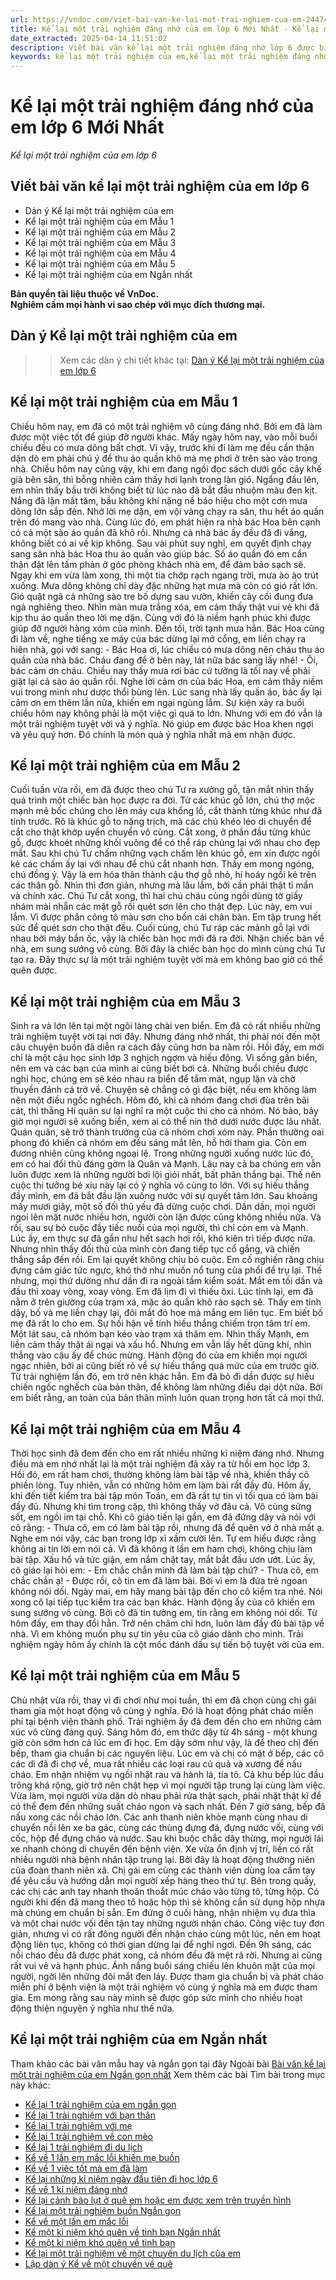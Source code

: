 ```yaml
---
url: https://vndoc.com/viet-bai-van-ke-lai-mot-trai-nghiem-cua-em-244747
title: Kể lại một trải nghiệm đáng nhớ của em lớp 6 Mới Nhất - Kể lại một trải nghiệm của em lớp 6 - VnDoc.com
date_extracted: 2025-04-14 11:51:02
description: Viết bài văn kể lại một trải nghiệm đáng nhớ lớp 6 được biên soạn nhằm giúp các em HS đạt kết quả tốt trong quá trình làm bài tập và học tập môn Ngữ văn lớp 6.
keywords: kể lại một trải nghiệm của em,kể lại một trải nghiệm đáng nhớ,kể lại một trải nghiệm lớp 6,viết bài văn kể lại một trải nghiệm đáng nhớ,viết bài văn kể lại một trải nghiệm của em,viết bài văn kể lại một trải nghiệm của em ngắn gọn,kể về một trải nghiệm của em,viết bài văn kể lại một trải nghiệm của em lớp 6
---
```


# Kể lại một trải nghiệm đáng nhớ của em lớp 6 Mới Nhất
 _Kể lại một trải nghiệm của em lớp 6_
## **Viết bài văn kể lại một trải nghiệm của em lớp 6**
  * Dàn ý Kể lại một trải nghiệm của em 
  * Kể lại một trải nghiệm của em Mẫu 1
  * Kể lại một trải nghiệm của em Mẫu 2
  * Kể lại một trải nghiệm của em Mẫu 3
  * Kể lại một trải nghiệm của em Mẫu 4
  * Kể lại một trải nghiệm của em Mẫu 5
  * Kể lại một trải nghiệm của em Ngắn nhất

**Bản quyền tài liệu thuộc về VnDoc.  
Nghiêm cấm mọi hành vi sao chép với mục đích thương mại.**
## **Dàn ý Kể lại một trải nghiệm của em**
>> Xem các dàn ý chi tiết khác tại: [Dàn ý Kể lại một trải nghiệm của em lớp 6](<https://vndoc.com/dan-y-bai-van-ke-lai-mot-trai-nghiem-cua-em-244749>)
## **Kể lại một trải nghiệm của em Mẫu 1**
Chiều hôm nay, em đã có một trải nghiệm vô cùng đáng nhớ. Bởi em đã làm được một việc tốt để giúp đỡ người khác.
Mấy ngày hôm nay, vào mỗi buổi chiều đều có mưa dông bất chợt. Vì vậy, trước khi đi làm mẹ đều cẩn thận dặn dò em phải chú ý để thu áo quần khô mà mẹ phơi ở trên sào vào trong nhà. Chiều hôm nay cũng vậy, khi em đang ngồi đọc  sách dưới gốc cây khế già bên sân, thì bỗng nhiên cảm thấy hơi lạnh trong làn gió. Ngẩng đầu lên, em nhìn thấy bầu trời không biết từ lúc nào đã bắt đầu nhuộm màu đen kịt. Nắng đã lặn mất tăm, bầu không khí nặng nề báo hiệu cho một cơn mưa dông lớn sắp đến. Nhớ lời mẹ dặn, em vội vàng chạy ra sân, thu hết áo quần trên đó mang vào nhà. Cùng lúc đó, em phát hiện ra nhà bác Hoa bên cạnh có cả một sào áo quần đã khô rồi. Nhưng cả nhà bác ấy đều đã đi vắng, không biết có ai về kịp không. Sau vài phút suy nghĩ, em quyết định chạy sang sân nhà bác Hoa thu áo quần vào giúp bác. Số áo quần đó em cẩn thận đặt lên tấm phản ở góc phòng khách nhà em, để đảm bảo sạch sẽ. Ngay khi em vừa làm xong, thì một tia chớp rạch ngang trời, mưa ào ào trút xuống. Mưa dông không chỉ dày đặc những hạt mưa mà còn có gió rất lớn. Gió quật ngã cả những sào tre bố dựng sau vườn, khiến cây cối đung đưa ngả nghiêng theo. Nhìn màn mưa trắng xóa, em cảm thấy thật vui vẻ khi đã kịp thu áo quần theo lời mẹ dặn. Cùng với đó là niềm hạnh phúc khi được giúp đỡ người hàng xóm của mình. Đến tối, trời tạnh mưa hẳn. Bác Hoa cũng đi làm về, nghe tiếng xe máy của bác dừng lại mở cổng, em liền chạy ra hiên nhà, gọi với sang:
\- Bác Hoa ơi, lúc chiều có mưa dông nên cháu thu áo quần của nhà bác. Cháu đang để ở bên này, lát nữa bác sang lấy nhé\!
\- Ôi, bác cảm ơn cháu. Chiều nay thấy mưa rơi bác cứ tưởng là tối nay về phải giặt lại cả sào áo quần rồi.
Nghe lời cảm ơn của bác Hoa, em cảm thấy niềm vui trong mình như dược thổi bùng lên. Lúc sang nhà lấy quần áo, bác ấy lại cảm ơn em thêm lần nữa, khiến em ngại ngùng lắm.
Sự kiện xảy ra buổi chiều hôm nay không phải là một việc gì quá to lớn. Nhưng với em đó vẫn là một trải nghiệm tuyệt vời và ý nghĩa. Nó giúp em được bác Hoa khen ngợi và yêu quý hơn. Đó chính là món quà ý nghĩa nhất mà em nhận được.
## **Kể lại một trải nghiệm của em Mẫu 2**
Cuối tuần vừa rồi, em đã được theo chú Tư ra xưởng gỗ, tận mắt nhìn thấy quá trình một chiếc bàn học được ra đời.
Từ các khúc gỗ lớn, chú thợ mộc mạnh mẽ bốc chúng cho lên máy cưa khổng lồ, cắt thành từng khúc như đã tính trước. Rõ là khúc gỗ to nặng trịch, mà các chú khéo léo di chuyển để cắt cho thật khớp uyển chuyển vô cùng. Cắt xong, ở phần đầu từng khúc gỗ, được khoét những khối vuông để có thể ráp chúng lại với nhau cho đẹp mắt. Sau khi chú Tư chấm những vạch chấm lên khúc gỗ, em xin được ngồi kẻ các chấm ấy lại với nhau để chú cắt nhanh hơn. Thấy em mong ngóng, chú đồng ý.
Vậy là em hóa thân thành cậu thợ gỗ nhỏ, hí hoáy ngồi kẻ trên các thân gỗ. Nhìn thì đơn giản, nhưng mà lâu lắm, bởi cần phải thật tỉ mẩn và chính xác. Chú Tư cắt xong, thì hai chú cháu cùng ngồi dùng tờ giấy nhám mài nhẵn các mặt gỗ rồi quét sơn lên cho thật đẹp. Lúc này, em vui lắm. Vì được phân công tô màu sơn cho bốn cái chân bàn. Em tập trung hết sức để quét sơn cho thật đều. Cuối cùng, chú Tư ráp các mảnh gỗ lại với nhau bởi máy bắn ốc, vậy là chiếc bàn học mới đã ra đời.
Nhận chiếc bàn về nhà, em sung sướng vô cùng. Bởi đây là chiếc bàn học do mình cùng chú Tư tạo ra. Đây thực sự là một trải nghiệm tuyệt vời mà em không bao giờ có thể quên được.
## **Kể lại một trải nghiệm của em Mẫu 3**
Sinh ra và lớn lên tại một ngôi làng chài ven biển. Em đã có rất nhiều những trải nghiệm tuyệt vời tại nơi đây. Nhưng đáng nhớ nhất, thì phải nói đến một câu chuyện buồn đã diễn ra cách đây cũng hơn ba năm rồi.
Hồi đấy, em mới chỉ là một cậu học sinh lớp 3 nghịch ngợm và hiếu động. Vì sống gần biển, nên em và các bạn của mình ai cũng biết bơi cả. Những buổi chiều được nghỉ học, chúng em sẽ kéo nhau ra biển để tắm mát, ngụp lặn và chờ thuyền đánh cá trở về. Chuyện sẽ chẳng có gì đặc biệt, nếu em không làm nên một điều ngốc nghếch.
Hôm đó, khi cả nhóm đang chơi đùa trên bãi cát, thì thằng Hí quân sư lại nghĩ ra một cuộc thi cho cả nhóm. Nó bảo, bây giờ mọi người sẽ xuống biển, xem ai có thể nín thở dưới nước được lâu nhất. Quán quân, sẽ trở thành trưởng của cả nhóm chơi xóm này. Phần thưởng oai phong đó khiến cả nhóm em đều sáng mắt lên, hồ hởi tham gia. Còn em đương nhiên cũng không ngoại lệ. Trong những người xuống nước lúc đó, em có hai đối thủ đáng gờm là Quân và Mạnh. Lâu nay cả ba chúng em vẫn luôn được xem là những người bơi lội giỏi nhất, bất phân thắng bại. Thế nên cuộc thi tưởng bé xíu này lại có ý nghĩa vô cùng to lớn.
Với sự hiếu thắng đầy mình, em đã bắt đầu lặn xuống nước với sự quyết tâm lớn. Sau khoảng mấy mươi giây, một số đối thủ yếu đã dừng cuộc chơi. Dần dần, mọi người ngoi lên mặt nước nhiều hơn, người còn lặn được cũng không nhiều nữa. Và rồi, sau sự bỏ cuộc đầy tiếc nuối của mọi người, thì chỉ còn em và Mạnh. Lúc ấy, em thực sự đã gần như hết sạch hơi rồi, khó kiên trì tiếp được nữa. Nhưng nhìn thấy đối thủ của mình còn đang tiếp tục cố gắng, và chiến thắng sắp đến rồi. Em lại quyết không chịu bỏ cuộc. Em cố nghiến răng chịu đựng cảm giác tức ngực, khó thở như muốn nổ tung của phổi để trụ lại. Thế nhưng, mọi thứ dường như dần đi ra ngoài tầm kiểm soát. Mắt em tối dần và đầu thì xoay vòng, xoay vòng. Em đã lịm đi vì thiếu ôxi.
Lúc tỉnh lại, em đã nằm ở trên giường của trạm xá, mặc áo quần khô ráo sạch sẽ. Thấy em tỉnh dậy, bố và mẹ liền chạy lại, đôi mắt đỏ hoe mà mắng em liên tục. Em biết bố mẹ đã rất lo cho em. Sự hối hận về tính hiếu thắng chiếm trọn tâm trí em. Một lát sau, cả nhóm bạn kéo vào trạm xá thăm em. Nhìn thấy Mạnh, em liền cảm thấy thật ái ngại và xấu hổ. Nhưng em vẫn lấy hết dũng khí, nhìn thẳng vào cậu ấy để chúc mừng. Hành động đó của em khiến mọi người ngạc nhiên, bởi ai cũng biết rõ về sự hiếu thắng quá mức của em trước giờ.
Từ trải nghiệm lần đó, em trở nên khác hẳn. Em đã bỏ đi dần được sự hiếu chiến ngốc nghếch của bản thân, để không làm những điều dại dột nữa. Bởi em biết rằng, an toàn của bản thân mình luôn quan trọng hơn tất cả mọi thứ.
## **Kể lại một trải nghiệm của em Mẫu 4**
Thời học sinh đã đem đến cho em rất nhiều những kỉ niệm đáng nhớ. Nhưng điều mà em nhớ nhất lại là một trải nghiệm đã xảy ra từ hồi em học lớp 3.
Hồi đó, em rất ham chơi, thường không làm bài tập về nhà, khiến thầy cô phiền lòng. Tuy nhiên, vẫn có những hôm em làm bài rất đầy đủ. Hôm ấy, khi đến tiết kiểm tra bài tập môn Toán, em đã rất tự tin vì tối qua có làm bài đầy đủ. Nhưng khi tìm trong cặp, thì không thấy vở đâu cả. Vô cùng sửng sốt, em ngồi im tại chỗ. Khi cô giáo tiến lại gần, em đã đứng dậy và nói với cô rằng:
\- Thưa cô, em có làm bài tập rồi, nhưng đã để quên vở ở nhà mất ạ.
Nghe em nói vậy, các bạn trong lớp xì xầm cười lên. Tự em hiểu được rằng không ai tin lời em nói cả. Vì đã không ít lần em ham chơi, không chịu làm bài tập. Xấu hổ và tức giận, em nắm chặt tay, mắt bắt đầu ươn ướt. Lúc ấy, cô giáo lại hỏi em:
\- Em chắc chắn mình đã làm bài tập chứ?
\- Thưa cô, em chắc chắn ạ\!
\- Được rồi, cô tin em đã làm bài. Bởi vì em là đứa trẻ ngoan không nói dối. Ngày mai, em hãy mang bài tập đến cho cô kiểm tra nhé.
Nói xong cô lại tiếp tục kiểm tra các bạn khác. Hành động ấy của cô khiến em sung sướng vô cùng. Bởi cô đã tin tưởng em, tin rằng em không nói dối.
Từ hôm đấy, em thay đổi hẳn. Trở nên chăm chỉ hơn, luôn làm đầy đủ bài tập về nhà. Vì em không muốn phụ sự tin yêu của cô giáo dành cho mình. Trải nghiệm ngày hôm ấy chính là cột mốc đánh dấu sự tiến bộ tuyệt vời của em.
## **Kể lại một trải nghiệm của em Mẫu 5**
Chủ nhật vừa rồi, thay vì đi chơi như mọi tuần, thì em đã chọn cùng chị gái tham gia một hoạt động vô cùng ý nghĩa. Đó là hoạt động phát cháo miễn phí tại bệnh viện thành phố. Trải nghiệm ấy đã đem đến cho em những cảm xúc vô cùng đáng quý.
Sáng hôm đó, em thức dậy từ 4h sáng - một khung giờ còn sớm hơn cả lúc em đi học. Em dậy sớm như vậy, là để theo chị đến bếp, tham gia chuẩn bị các nguyên liệu. Lúc em và chị có mặt ở bếp, các cô các dì đã đi chợ về, mua rất nhiều các loại rau củ quả và xương để nấu cháo. Em nhận nhiệm vụ ngồi nhặt rau và hành lá, tía tô. Cả khu bếp lúc đầu trông khá rộng, giờ trở nên chật hẹp vì mọi người tập trung lại cùng làm việc. Vừa làm, mọi người vừa dặn dò nhau phải rửa thật sạch, phải nhặt thật kĩ để có thể đem đến những suất cháo ngon và sạch nhất.
Đến 7 giờ sáng, bếp đã nấu xong các nồi cháo lớn. Các anh thanh niên khỏe mạnh cùng nhau di chuyển nồi lên xe ba gác, cùng các thùng đựng đá, đựng nước vối, cùng với cốc, hộp để đựng cháo và nước. Sau khi buộc chắc dây thừng, mọi người lái xe nhanh chóng di chuyển đến bệnh viện. Xe vừa ổn định vj trí, liền có rất nhiều người nhà bệnh nhân tập trung lại. Bởi đây là hoạt động thường niên của đoàn thanh niên xã. Chị gái em cùng các thành viên dùng loa cầm tay để yêu cầu và hướng dẫn mọi người xếp hàng theo thứ tự. Bên trong quầy, các chị các anh tay nhanh thoăn thoắt múc cháo vào từng tô, từng hộp. Có người khi đến đã mang theo tô hoặc hộp thì sẽ không cần sử dụng hộp nhựa mà chúng em chuẩn bị sẵn. Em đứng ở cuối hàng, nhận nhiệm vụ đưa thìa và một chai nước vối đến tận tay những người nhận cháo. Công việc tuy đơn giản, nhưng vì có rất đông người đến nhận cháo cùng một lúc, nên em hoạt động liên tục, không có thời gian dừng lại để nghỉ ngơi. Đến 9h sáng, các nồi cháo đều đã được phát xong, cả nhóm đều đã mệt rã rời. Nhưng ai cũng rất vui vẻ và hạnh phúc. Ánh nắng buổi sáng chiếu lên khuôn mặt của mọi người, ngời lên những đôi mắt đen láy.
Được tham gia chuẩn bị và phát cháo miễn phí ở bệnh viện là một trải nghiệm vô cùng ý nghĩa mà em được tham gia. Em mong rằng sau này mình sẽ được góp sức mình cho nhiều hoạt động thiện nguyện ý nghĩa như thế nữa.
## **Kể lại một trải nghiệm của em Ngắn nhất**
Tham khảo các bài văn mẫu hay và ngắn gọn tại đây Ngoài bài [Bài văn kể lại một trải nghiệm của em Ngắn gọn nhất](<https://vndoc.com/bai-van-ke-lai-mot-trai-nghiem-cua-em-ngan-gon-244735>)
Xem thêm các bài Tìm bài trong mục này khác:
  * [Kể lại 1 trải nghiệm của em ngắn gọn](</bai-van-ke-lai-mot-trai-nghiem-cua-em-ngan-gon-244735>)
  * [Kể lại 1 trải nghiệm với bạn thân](</viet-bai-van-ke-lai-mot-trai-nghiem-cua-em-voi-ban-than-276184>)
  * [Kể lại 1 trải nghiệm với mẹ](</viet-bai-van-ke-lai-mot-trai-nghiem-cua-em-voi-me-276185>)
  * [Kể lại 1 trải nghiệm về con mèo](</viet-bai-van-ke-lai-mot-trai-nghiem-cua-em-ve-con-meo-276188>)
  * [Kể lại 1 trải nghiệm đi du lịch](</ke-ve-mot-chuyen-di-tham-thanh-pho-da-lat-169112>)
  * [Kể về 1 lần em mắc lỗi khiến mẹ buồn](</ke-ve-mot-lan-em-mac-loi-voi-me-156813>)
  * [Kể về 1 việc tốt mà em đã làm](</bai-viet-so-2-lop-6-ke-ve-mot-viec-tot-em-da-lam-100094>)
  * [Kể lại những kỉ niệm ngày đầu tiên đi học lớp 6](</van-mau-lop-6-ke-lai-nhung-ki-niem-ngay-dau-tien-di-hoc-lop-6-125699>)
  * [Kể về 1 kỉ niệm đáng nhớ](</ke-ve-mot-ki-niem-dang-nho-186350>)
  * [Kể lại cảnh bão lụt ở quê em hoặc em được xem trên truyền hình](</bai-tap-lam-van-so-5-lop-6-de-3-em-da-tung-chung-kien-canh-bao-lut-o-que-minh-hoac-xem-canh-do-tren-truyen-hinh-hay-viet-bai-van-mieu-ta-tran-bao-lut-khung-khiep-do-132770>)
  * [Kể lại một trải nghiệm buồn Ngắn gọn](</ke-lai-mot-trai-nghiem-buon-cua-em-ngan-gon-281215>)
  * [Kể về một lần em mắc lỗi](</bai-viet-so-2-lop-6-ke-ve-mot-lan-em-mac-loi-100099>)
  * [Kể một kỉ niệm khó quên về tình bạn Ngắn nhất](</bai-van-ke-mot-ki-niem-kho-quen-ve-tinh-ban-ngan-nhat-227387>)
  * [Kể một kỉ niệm khó quên về tình bạn](</bai-tap-lam-van-lop-5-em-hay-ke-mot-ki-niem-kho-quen-ve-tinh-ban-98949>)
  * [Kể lại một trải nghiệm về một chuyến du lịch của em](</em-hay-ta-ve-chuyen-du-lich-cua-em-trong-ky-nghi-he-114404>)
  * [Lập dàn ý Kể về một chuyến về quê](</lap-dan-y-ke-ve-mot-chuyen-ve-que-155617>)

